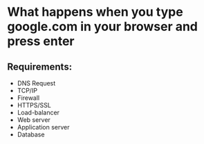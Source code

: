 # What happens when you type google.com in your browser and press enter

## Requirements:
* DNS Request
* TCP/IP
* Firewall
* HTTPS/SSL
* Load-balancer
* Web server
* Application server
* Database
